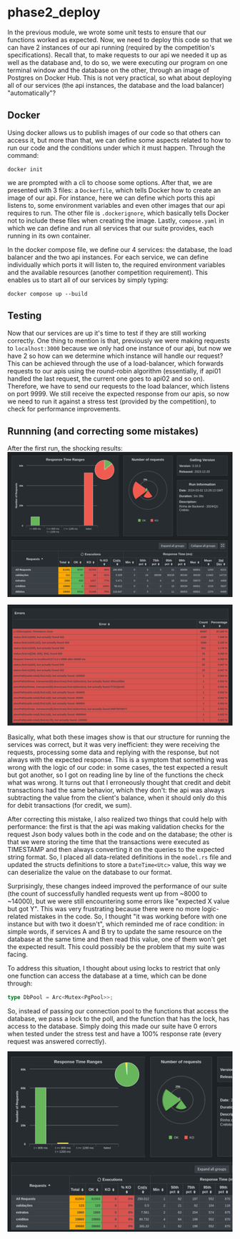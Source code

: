 # phase2_deploy
In the previous module, we wrote some unit tests to ensure that our functions worked as expected. Now, we need to deploy this code so that we can have 2 instances of our api running (required by the competition's specifications). Recall that, to make requests to our api we needed it up as well as the database and, to do so, we were executing our program on one terminal window and the database on the other, through an image of Postgres on Docker Hub. This is not very practical, so what about deploying all of our services (the api instances, the database and the load balancer) "automatically"?

## Docker
Using docker allows us to publish images of our code so that others can access it, but more than that, we can define some aspects related to how to run our code and the conditions under which it must happen. Through the command:
```
docker init
```
we are prompted with a cli to choose some options. After that, we are presented with 3 files: a `Dockerfile`, which tells Docker how to create an image of our api. For instance, here we can define which ports this api listens to, some environment variables and even other images that our api requires to run. The other file is `.dockerignore`, which basically tells Docker not to include these files when creating the image. Lastly, `compose.yaml` in which we can define and run all services that our suite provides, each running in its own container.

In the docker compose file, we define our 4 services: the database, the load balancer and the two api instances. For each service, we can define individually which ports it will listen to, the required environment variables and the available resources (another competition requirement). This enables us to start all of our services by simply typing:
```
docker compose up --build
```

## Testing
Now that our services are up it's time to test if they are still working correctly. One thing to mention is that, previously we were making requests to `localhost:3000` because we only had one instance of our api, but now we have 2 so how can we determine which instance will handle our request? This can be achieved through the use of a load-balancer, which forwards requests to our apis using the round-robin algorithm (essentially, if api01 handled the last request, the current one goes to api02 and so on). Therefore, we have to send our requests to the load balancer, which listens on port 9999. We still receive the expected response from our apis, so now we need to run it against a stress test (provided by the competition), to check for performance improvements.

## Runnning (and correcting some mistakes)
After the first run, the shocking results:
![alt text](../images/1st_deploy_run.png)

![alt text](../images/1st_deploy_errors.png)

Basically, what both these images show is that our structure for running the services was correct, but it was very inefficient: they were receiving the requests, processing some data and replying with the response, but not always with the expected response. This is a symptom that something was wrong with the logic of our code: in some cases, the test expected a result but got another, so I got on reading line by line of the functions the check what was wrong. It turns out that I erroneously thought that credit and debit transactions had the same behavior, which they don't: the api was always subtracting the value from the client's balance, when it should only do this for debit transactions (for credit, we sum).

After correcting this mistake, I also realized two things that could help with performance: the first is that the api was making validation checks for the request Json body values both in the code and on the database; the other is that we were storing the time that the transactions were executed as TIMESTAMP and then always converting it on the queries to the expected string format. So, I placed all data-related definitions in the `model.rs` file and updated the structs definitions to store a `DateTime<Utc>` value, this way we can deserialize the value on the database to our format.

Surprisingly, these changes indeed improved the performance of our suite (the count of successfully handled requests went up from ~8000 to ~14000), but we were still encountering some errors like "expected X value but got Y". This was very frustrating because there were no more logic-related mistakes in the code. So, I thought "it was working before with one instance but with two it doesn't", which reminded me of race condition: in simple words, if services A and B try to update the same resource on the database at the same time and then read this value, one of them won't get the expected result. This could possibly be the problem that my suite was facing.

To address this situation, I thought about using locks to restrict that only one function can access the database at a time, which can be done through:
```rust
type DbPool = Arc<Mutex<PgPool>>;
```

So, instead of passing our connection pool to the functions that access the database, we pass a lock to the poll, and the function that has the lock, has access to the database. Simply doing this made our suite have 0 errors when tested under the stress test and have a 100% response rate (every request was answered correctly).

![alt text](../images/successful_deploy_run.png)